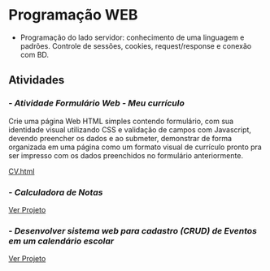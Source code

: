 # Programação WEB
* Programação do lado servidor: conhecimento de uma linguagem e padrões. Controle de sessões, cookies, request/response e conexão com BD.


## Atividades

### - **_Atividade Formulário Web - Meu currículo_**

Crie uma página Web HTML simples contendo formulário, com sua identidade visual utilizando CSS e validação de campos com Javascript, devendo preencher os dados e ao submeter, demonstrar de forma organizada em uma página como um formato visual de currículo pronto pra ser impresso com os dados preenchidos no formulário anteriormente.

[CV.html](https://github.com/claudiohpo/Fatec_ADS/blob/main/Programa%C3%A7%C3%A3o%20Web/CV.html)

### - **_Calculadora de Notas_**

[Ver Projeto](https://github.com/claudiohpo/Fatec_ADS/blob/main/Programa%C3%A7%C3%A3o%20Web/Calculadora%20de%20Notas)

### - **_Desenvolver sistema web para cadastro (CRUD) de Eventos em um calendário escolar_**

[Ver Projeto](https://github.com/claudiohpo/Fatec_ADS/tree/main/Programa%C3%A7%C3%A3o%20Web/Calend%C3%A1rio%20Fatec%202024)
